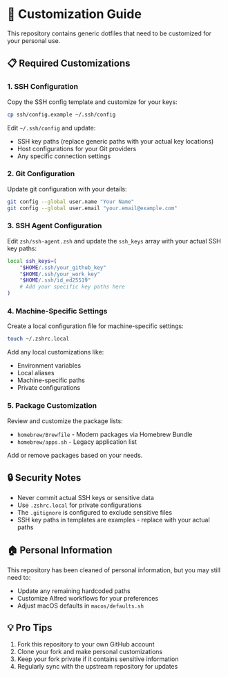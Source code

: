 # 🎨 Customization Guide

This repository contains generic dotfiles that need to be customized for your personal use.

## 📋 Required Customizations

### 1. SSH Configuration

Copy the SSH config template and customize for your keys:

```bash
cp ssh/config.example ~/.ssh/config
```

Edit `~/.ssh/config` and update:
- SSH key paths (replace generic paths with your actual key locations)
- Host configurations for your Git providers
- Any specific connection settings

### 2. Git Configuration

Update git configuration with your details:

```bash
git config --global user.name "Your Name"
git config --global user.email "your.email@example.com"
```

### 3. SSH Agent Configuration

Edit `zsh/ssh-agent.zsh` and update the `ssh_keys` array with your actual SSH key paths:

```bash
local ssh_keys=(
    "$HOME/.ssh/your_github_key"
    "$HOME/.ssh/your_work_key"
    "$HOME/.ssh/id_ed25519"
    # Add your specific key paths here
)
```

### 4. Machine-Specific Settings

Create a local configuration file for machine-specific settings:

```bash
touch ~/.zshrc.local
```

Add any local customizations like:
- Environment variables
- Local aliases
- Machine-specific paths
- Private configurations

### 5. Package Customization

Review and customize the package lists:
- `homebrew/Brewfile` - Modern packages via Homebrew Bundle
- `homebrew/apps.sh` - Legacy application list

Add or remove packages based on your needs.

## 🔒 Security Notes

- Never commit actual SSH keys or sensitive data
- Use `.zshrc.local` for private configurations
- The `.gitignore` is configured to exclude sensitive files
- SSH key paths in templates are examples - replace with your actual paths

## 🏠 Personal Information

This repository has been cleaned of personal information, but you may still need to:
- Update any remaining hardcoded paths
- Customize Alfred workflows for your preferences
- Adjust macOS defaults in `macos/defaults.sh`

## 💡 Pro Tips

1. Fork this repository to your own GitHub account
2. Clone your fork and make personal customizations
3. Keep your fork private if it contains sensitive information
4. Regularly sync with the upstream repository for updates